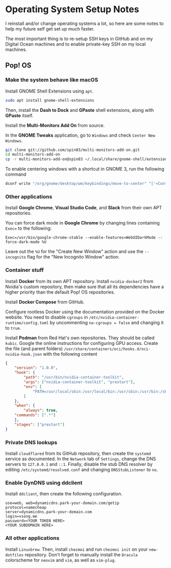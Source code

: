 # Operating System Setup Notes

I reinstall and/or change operating systems a lot, so here are some notes to
help my future self get set up much faster.

The most important thing is to re-setup SSH keys in GitHub and on my Digital
Ocean machines and to enable private-key SSH on my local machines.

## Pop! OS

### Make the system behave like macOS

Install GNOME Shell Extensions using `apt`.

```bash
sudo apt install gnome-shell-extensions
```

Then, install the __Dash to Dock__ and __GPaste__ shell extensions, along
with __GPaste__ itself.

Install the __Multi-Monitors Add On__ from source.

In the __GNOME Tweaks__ application, go to `Windows` and check
`Center New Windows`.

```bash
git clone git://github.com/spin83/multi-monitors-add-on.git
cd multi-monitors-add-on
cp -r multi-monitors-add-on@spin83 ~/.local/share/gnome-shell/extensions/
```

To enable centering windows with a shortcut in GNOME 3, run the
following command

```bash
dconf write "/org/gnome/desktop/wm/keybindings/move-to-center" "['<Control><Super>C']"
```

### Other applications

Install __Google Chrome__, __Visual Studio Code__, and __Slack__ from their own
APT repositories.

You can force dark mode in __Google Chrome__ by changing lines containing `Exec=`
to the following:

```
Exec=/usr/bin/google-chrome-stable --enable-features=WebUIDarkMode --force-dark-mode %U
```

Leave out the `%U` for the "Create New Window" action and use the `--incognito` flag for
the "New Incognito Window" action.

### Container stuff

Install __Docker__ from its own APT repository. Install `nvidia-docker2` from Nvidia's
custom repository, then make sure that all its dependencies have a higher priority than
the default Pop! OS repositories.

Install __Docker Compose__ from GitHub.

Configure rootless Docker using the documentation provided on the Docker website. You
need to disable `cgroups` in `/etc/nvidia-container-runtime/config.toml` by uncommenting
`no-cgroups = false` and changing it to `true`.

Install __Podman__ from Red Hat's own repositories. They should be called `kubic`. Google the
online instructions for configuring GPU access. Create the file (and parent folders)
`/usr/share/containers/oci/hooks.d/oci-nvidia-hook.json` with the following content

```json
{
    "version": "1.0.0",
    "hook": {
        "path": "/usr/bin/nvidia-container-toolkit",
        "args": ["nvidia-container-toolkit", "prestart"],
        "env": [
            "PATH=/usr/local/sbin:/usr/local/bin:/usr/sbin:/usr/bin:/sbin:/bin"
        ]
    },
    "when": {
        "always": true,
	"commands": [".*"]
    },
    "stages": ["prestart"]
}
```

### Private DNS lookups

Install `cloudflared` from its GitHub repository, then create the
`systemd` service as documented. In the `Network` tab of `Settings`,
change the DNS servers to `127.0.0.1` and `::1`. Finally, disable the
stub DNS resolver by editing `/etc/systemd/resolved.conf` and changing
`DNSStubListener` to `no`.

### Enable DynDNS using ddclient

Install `ddclient`, then create the following configuration.

```
use=web, web=dynamicdns.park-your-domain.com/getip
protocol=namecheap
server=dynamicdns.park-your-domain.com
login=vsong.me
password=<YOUR TOKEN HERE>
<YOUR SUBDOMAIN HERE>
```

### All other applications

Install `Linuxbrew`. Then, install `chezmoi` and run `chezmoi init`
on your `new-dotfiles` repository. Don't forget to manually install
the `Dracula` colorscheme for `neovim` and `vim`, as well as `vim-plug`.